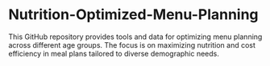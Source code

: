 # Nutrition-Optimized-Menu-Planning
This GitHub repository provides tools and data for optimizing menu planning across different age groups. The focus is on maximizing nutrition and cost efficiency in meal plans tailored to diverse demographic needs.
